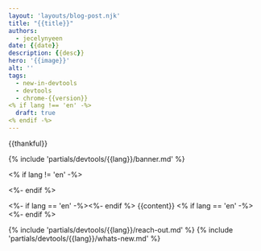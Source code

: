 ```yaml
---
layout: 'layouts/blog-post.njk'
title: "{{title}}"
authors:
  - jecelynyeen
date: {{date}}
description: {{desc}}
hero: '{{image}}'
alt: ''
tags:
  - new-in-devtools
  - devtools
  - chrome-{{version}}
<% if lang !== 'en' -%>
  draft: true
<% endif -%>
---
```


{{thankful}}

{% include 'partials/devtools/{{lang}}/banner.md' %}

<% if lang != 'en' -%>
<!-- Translation instructions:
  1. Remove the "draft: true" tag above when submitting PR
  2. Provide translations under each of the English commented original content
  3. Translate the "description" tag above
  4. Translate all the <img> alt text
  5. Update the whats-new.md file -->
<%- endif %>

<%- if lang == 'en' -%><!-- $contentStart --><%- endif %>
{{content}}
<% if lang == 'en' -%><!-- $contentEnd --><%- endif %>

{% include 'partials/devtools/{{lang}}/reach-out.md' %}
{% include 'partials/devtools/{{lang}}/whats-new.md' %}
